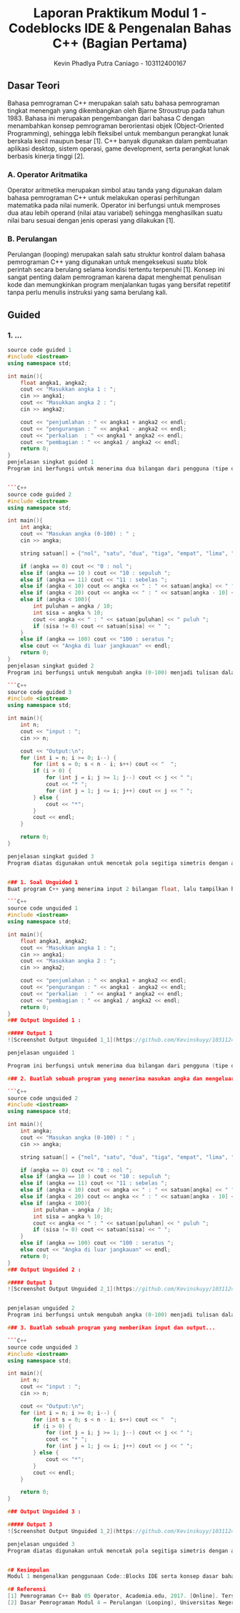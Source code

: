 # <h1 align="center">Laporan Praktikum Modul 1 - Codeblocks IDE & Pengenalan Bahas C++ (Bagian Pertama)</h1>
<p align="center">Kevin Phadlya Putra Caniago - 103112400167</p>

## Dasar Teori
Bahasa pemrograman C++ merupakan salah satu bahasa pemrograman tingkat menengah yang dikembangkan oleh Bjarne Stroustrup pada tahun 1983. Bahasa ini merupakan pengembangan dari bahasa C dengan menambahkan konsep pemrograman berorientasi objek (Object-Oriented Programming), sehingga lebih fleksibel untuk membangun perangkat lunak berskala kecil maupun besar [1]. C++ banyak digunakan dalam pembuatan aplikasi desktop, sistem operasi, game development, serta perangkat lunak berbasis kinerja tinggi [2].

### A. Operator Aritmatika <br/>
Operator aritmetika merupakan simbol atau tanda yang digunakan dalam bahasa pemrograman C++ untuk melakukan operasi perhitungan matematika pada nilai numerik. Operator ini berfungsi untuk memproses dua atau lebih operand (nilai atau variabel) sehingga menghasilkan suatu nilai baru sesuai dengan jenis operasi yang dilakukan [1].

### B. Perulangan <br/>
Perulangan (looping) merupakan salah satu struktur kontrol dalam bahasa pemrograman C++ yang digunakan untuk mengeksekusi suatu blok perintah secara berulang selama kondisi tertentu terpenuhi [1]. Konsep ini sangat penting dalam pemrograman karena dapat menghemat penulisan kode dan memungkinkan program menjalankan tugas yang bersifat repetitif tanpa perlu menulis instruksi yang sama berulang kali.

## Guided 

### 1. ...

```C++
source code guided 1
#include <iostream>
using namespace std;

int main(){
    float angka1, angka2;
    cout << "Masukkan angka 1 : ";
    cin >> angka1;
    cout << "Masukkan angka 2 : ";
    cin >> angka2;

    cout << "penjumlahan : " << angka1 + angka2 << endl;
    cout << "pengurangan : " << angka1 - angka2 << endl;
    cout << "perkalian  : " << angka1 * angka2 << endl;
    cout << "pembagian : " << angka1 / angka2 << endl;
    return 0;
}
penjelasan singkat guided 1
Program ini berfungsi untuk menerima dua bilangan dari pengguna (tipe data float), lalu menampilkan hasil operasi aritmetika dasar:


```C++
source code guided 2
#include <iostream>
using namespace std;

int main(){
    int angka;
    cout << "Masukan angka (0-100) : " ; 
    cin >> angka;

    string satuan[] = {"nol", "satu", "dua", "tiga", "empat", "lima", "enam", "tujuh", "delapan", "sembilan"};

    if (angka == 0) cout << "0 : nol ";
    else if (angka == 10 ) cout << "10 : sepuluh ";
    else if (angka == 11) cout << "11 : sebelas ";
    else if (angka < 10) cout << angka << " : " << satuan[angka] << " ";
    else if (angka < 20) cout << angka << " : " << satuan[angka - 10] << " belas ";
    else if (angka < 100){
        int puluhan = angka / 10;
        int sisa = angka % 10;
        cout << angka << " : " << satuan[puluhan] << " puluh ";
        if (sisa != 0) cout << satuan[sisa] << " ";
    }
    else if (angka == 100) cout << "100 : seratus ";
    else cout << "Angka di luar jangkauan" << endl;
    return 0;
}
penjelasan singkat guided 2
Program ini berfungsi untuk mengubah angka (0-100) menjadi tulisan dalam Bahasa Indonesia

```C++
source code guided 3
#include <iostream>
using namespace std;

int main(){
    int n;
    cout << "input : ";
    cin >> n;

    cout << "Output:\n";
    for (int i = n; i >= 0; i--) {
        for (int s = 0; s < n - i; s++) cout << "  ";
        if (i > 0) {
            for (int j = i; j >= 1; j--) cout << j << " ";
            cout << "* ";
            for (int j = 1; j <= i; j++) cout << j << " ";
        } else {
            cout << "*";
        }
        cout << endl;
    }

    return 0;
}

penjelasan singkat guided 3
Program diatas digunakan untuk mencetak pola segitiga simetris dengan angka dan tanda bintang (*) ditengah


### 1. Soal Unguided 1
Buat program C++ yang menerima input 2 bilangan float, lalu tampilkan hasil penjumlahan, pengurangan, perkalian, dan pembagian dari kedua bilangan tersebut.

```C++
source code unguided 1
#include <iostream>
using namespace std;

int main(){
    float angka1, angka2;
    cout << "Masukkan angka 1 : ";
    cin >> angka1;
    cout << "Masukkan angka 2 : ";
    cin >> angka2;

    cout << "penjumlahan : " << angka1 + angka2 << endl;
    cout << "pengurangan : " << angka1 - angka2 << endl;
    cout << "perkalian  : " << angka1 * angka2 << endl;
    cout << "pembagian : " << angka1 / angka2 << endl;
    return 0;
}
### Output Unguided 1 :

##### Output 1
![Screenshot Output Unguided 1_1](https://github.com/Kevinskuyy/103112400167_Kevin-Phadlya_Putra_Caniago/blob/4d7b258b8084c13a94d77b1d4cfd50461e312e80/Pertemuan1_modul1/Output-Unguided1-modul1.png) 

penjelasan unguided 1 

Program ini berfungsi untuk menerima dua bilangan dari pengguna (tipe data float), lalu menampilkan hasil operasi aritmetika dasar

### 2. Buatlah sebuah program yang menerima masukan angka dan mengeluarkan output nilai angka tersebut dalam bentuk tulisan. Angka yang akan di- input-kan user adalah bilangan bulat positif mulai dari 0 s.d 100

```C++
source code unguided 2 
#include <iostream>
using namespace std;

int main(){
    int angka;
    cout << "Masukan angka (0-100) : " ; 
    cin >> angka;

    string satuan[] = {"nol", "satu", "dua", "tiga", "empat", "lima", "enam", "tujuh", "delapan", "sembilan"};

    if (angka == 0) cout << "0 : nol ";
    else if (angka == 10 ) cout << "10 : sepuluh ";
    else if (angka == 11) cout << "11 : sebelas ";
    else if (angka < 10) cout << angka << " : " << satuan[angka] << " ";
    else if (angka < 20) cout << angka << " : " << satuan[angka - 10] << " belas ";
    else if (angka < 100){
        int puluhan = angka / 10;
        int sisa = angka % 10;
        cout << angka << " : " << satuan[puluhan] << " puluh ";
        if (sisa != 0) cout << satuan[sisa] << " ";
    }
    else if (angka == 100) cout << "100 : seratus ";
    else cout << "Angka di luar jangkauan" << endl;
    return 0;
}
### Output Unguided 2 :

##### Output 1
![Screenshot Output Unguided 2_1](https://github.com/Kevinskuyy/103112400167_Kevin-Phadlya_Putra_Caniago/blob/4d7b258b8084c13a94d77b1d4cfd50461e312e80/Pertemuan1_modul1/Output-Unguided2-Modul1.png)


penjelasan unguided 2
Program ini berfungsi untuk mengubah angka (0-100) menjadi tulisan dalam Bahasa Indonesia

### 3. Buatlah sebuah program yang memberikan input dan output...

```C++
source code unguided 3
#include <iostream>
using namespace std;

int main(){
    int n;
    cout << "input : ";
    cin >> n;

    cout << "Output:\n";
    for (int i = n; i >= 0; i--) {
        for (int s = 0; s < n - i; s++) cout << "  ";
        if (i > 0) {
            for (int j = i; j >= 1; j--) cout << j << " ";
            cout << "* ";
            for (int j = 1; j <= i; j++) cout << j << " ";
        } else {
            cout << "*";
        }
        cout << endl;
    }

    return 0;
}

### Output Unguided 3 :

##### Output 3
![Screenshot Output Unguided 1_2](https://github.com/Kevinskuyy/103112400167_Kevin-Phadlya_Putra_Caniago/blob/4d7b258b8084c13a94d77b1d4cfd50461e312e80/Pertemuan1_modul1/Output-Unguided3-modul1.png)

penjelasan unguided 3
Program diatas digunakan untuk mencetak pola segitiga simetris dengan angka dan tanda bintang (*) ditengah


## Kesimpulan
Modul 1 mengenalkan penggunaan Code::Blocks IDE serta konsep dasar bahasa C++, mencakup tipe data, operator aritmetika, mekanisme input-output, percabangan, dan perulangan. Melalui latihan guided dan unguided, mahasiswa dapat menerapkan teori tersebut ke dalam program nyata, seperti pembuatan kalkulator sederhana, konversi angka menjadi teks, dan pembuatan pola angka. Pemahaman materi ini menjadi dasar penting untuk mempelajari konsep pemrograman C++ yang lebih lanjut pada modul-modul berikutnya.

## Referensi
[1] Pemrograman C++ Bab 05 Operator, Academia.edu, 2017. [Online]. Tersedia di: https://www.academia.edu/35361996/Pemograman_C_Bab_05_Operator_pdf, 
[2] Dasar Pemrograman Modul 4 – Perulangan (Looping), Universitas Negeri Malang (UM), 2016. [Online]. Tersedia di: https://elektro.um.ac.id/wp-content/uploads/2016/04/Dasar-Pemrograman-Modul-4-Perulangan.pdf
